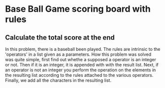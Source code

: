 # Base Ball Game scoring board with rules

## Calculate the total score at the end

In this problem, there is a baseball been played. The rules are intrinsic to the 'operators' in a list given as a parameters.
How this problem was solved was quite simple, first find out whethe a supposed a operator is an integer or not. Then if it is an integer, it is appended with with the result list. Next, if an operator is not an integer you perform the operation on the elements in the resulting list according to the rules attached to the various operators. Finally, we add all the characters in the resulting list.